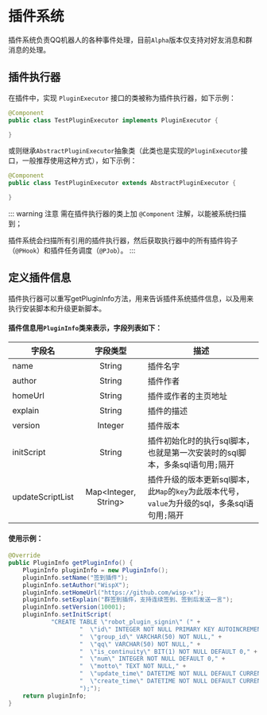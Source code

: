 # 插件系统
插件系统负责QQ机器人的各种事件处理，目前`Alpha`版本仅支持对好友消息和群消息的处理。

## 插件执行器
在插件中，实现 `PluginExecutor` 接口的类被称为插件执行器，如下示例：

``` java
@Component
public class TestPluginExecutor implements PluginExecutor {

}
```

或则继承`AbstractPluginExecutor`抽象类（此类也是实现的`PluginExecutor`接口，一般推荐使用这种方式），如下示例：

``` java
@Component
public class TestPluginExecutor extends AbstractPluginExecutor {

}
```

::: warning 注意
需在插件执行器的类上加 `@Component` 注解，以能被系统扫描到；

插件系统会扫描所有引用的插件执行器，然后获取执行器中的所有插件钩子（`@PHook`）和插件任务调度（`@PJob`）。
:::

## 定义插件信息
插件执行器可以重写getPluginInfo方法，用来告诉插件系统插件信息，以及用来执行安装脚本和升级更新脚本。

#### 插件信息用`PluginInfo`类来表示，字段列表如下：

| 字段名         | 字段类型       | 描述  |
| ------------- |:-------------:| ----- | 
| name      | String | 插件名字 |
| author      | String | 插件作者 |
| homeUrl | String | 插件或作者的主页地址 |
| explain | String | 插件的描述 |
| version | Integer | 插件版本 |
| initScript | String | 插件初始化时的执行sql脚本，也就是第一次安装时的sql脚本，多条sql语句用`;`隔开 |
| updateScriptList | Map\<Integer, String\> | 插件升级的版本更新sql脚本，此`Map`的`key`为此版本代号，`value`为升级的sql，多条sql语句用`;`隔开 |

#### 使用示例：
``` java
@Override
public PluginInfo getPluginInfo() {
    PluginInfo pluginInfo = new PluginInfo();
    pluginInfo.setName("签到插件");
    pluginInfo.setAuthor("WispX");
    pluginInfo.setHomeUrl("https://github.com/wisp-x");
    pluginInfo.setExplain("群签到插件，支持连续签到、签到后发送一言");
    pluginInfo.setVersion(10001);
    pluginInfo.setInitScript(
            "CREATE TABLE \"robot_plugin_signin\" (" +
                    "  \"id\" INTEGER NOT NULL PRIMARY KEY AUTOINCREMENT," +
                    "  \"group_id\" VARCHAR(50) NOT NULL," +
                    "  \"qq\" VARCHAR(50) NOT NULL," +
                    "  \"is_continuity\" BIT(1) NOT NULL DEFAULT 0," +
                    "  \"num\" INTEGER NOT NULL DEFAULT 0," +
                    "  \"motto\" TEXT NOT NULL," +
                    "  \"update_time\" DATETIME NOT NULL DEFAULT CURRENT_TIMESTAMP," +
                    "  \"create_time\" DATETIME NOT NULL DEFAULT CURRENT_TIMESTAMP" +
                    ");");
    return pluginInfo;
}
```